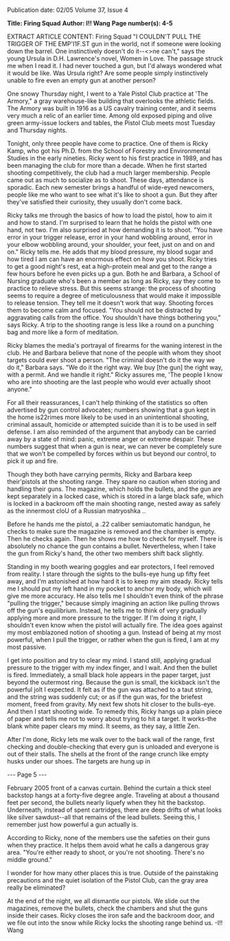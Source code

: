 Publication date: 02/05
Volume 37, Issue 4

**Title: Firing Squad**
**Author: I!! Wang**
**Page number(s): 4-5**

EXTRACT ARTICLE CONTENT:
Firing Squad 
"I COULDN'T PULL THE TRIGGER OF THE EMP'I1F.ST 
gun in the world, not if someone were looking 
down the barrel. One instinctively doesn't do 
it--<>ne can't," says the young Ursula in D.H. 
Lawrence's novel, Women in Love. The passage 
struck me when I read it. I had never touched 
a gun, but I'd always wondered what it would 
be like. Was Ursula right? Are some people 
simply instinctively unable to fire even an 
empty gun at another person? 

One snowy Thursday night, I went to a 
Yale Pistol Club practice at 'The Armory," a 
gray warehouse-like building that overlooks the 
athletic fields. The Armory was built in 1916 
as a US cavalry training center, and it seems 
very much a relic of an earlier time. Among 
old exposed piping and olive green army-issue 
lockers and tables, the Pistol Club meets most 
Tuesday and Thursday nights. 

Tonight, only three people have come to 
practice. One of them is Ricky Kamp, who 
got his Ph.D. from the School of Forestry and 
Environmental Studies in the early nineties. 
Ricky went to his first practice in 1989, and 
has been managing the club for more than 
a decade. When he first started shooting 
competitively, the club had a much larger 
membership. People came out as much to 
socialize as to shoot. These days, attendance is 
sporadic. Each new semester brings a handful 
of wide-eyed newcomers, people like me who 
want to see what it's like to shoot a gun. But 
they after they've satisfied their curiosity, they 
usually don't come back. 

Ricky talks me through the basics of how 
to load the pistol, how to aim it and how to 
stand. I'm surprised to learn that he holds 
the pistol with one hand, not two. I'm also 
surprised at how demanding it is to shoot. "You 
have error in your trigger release, error in your 
hand wobbling around, error in your elbow 
wobbling around, your shoulder, your feet, just 
on and on and on." Ricky tells me. He adds 
that my blood pressure, my blood sugar and 
how tired I am can have an enormous effect 
on how you shoot. Ricky tries to get a good 
night's rest, eat a high-protein meal and 
get to the range a few hours before 
he even picks up a gun. Both 
he and Barbara, a School of 
Nursing graduate who's been 
a member as long as Ricky, say 
they come to practice to relieve 
stress. But 
this seems 
strange: 
the 
process 
of 
shooting 
seems 
to 
require a degree of 
meticulousness 
that 
would make it impossible 
to release tension. They tell me 
it doesn't work that way. Shooting 
forces them to become calm and 
focused. "You should not be distracted 
by aggravating calls from the office. You 
shouldn't have things bothering you," says 
Ricky. A trip to the shooting range is less like 
a round on a punching bag and more like a 
form of meditation. 

Ricky blames the media's portrayal of 
firearms for the waning interest in the club. 
He and Barbara believe that none of the 
people with whom they shoot targets could 
ever shoot a person. "The criminal doesn't 
do it the way we do it," Barbara says. "We do 
it the right way. We buy [the gun] the right 
way, with a permit. And we handle it right." 
Ricky assures me, 'The people I know who 
are into shooting are the last people who 
would ever actually shoot anyone." 

For all their reassurances, I can't help 
thinking of the statistics so often advertised 
by gun control advocates; numbers showing 
that a gun kept 
in the home 
is22rimes 
more 
likely 
to be 
used 
in an 
unintentional 
shooting, 
criminal assault, 
homicide 
or 
attempted suicide 
than it is to be used 
in self defense. I 
am also reminded 
of the argument 
that anybody can 
be carried away by 
a state of mind: 
panic, extreme anger 
or extreme despair. 
These 
numbers 
suggest that when a 
gun is near, we can 
never be completely sure 
that we won't be compelled by forces within us 
but beyond our control, to pick it up and fire. 

Though they both have carrying permits, 
Ricky and Barbara keep their'pistols at the 
shooting range. They spare no caution when 
storing and handling their guns. The magazine, 
which holds the bullets, and the gun are kept 
separately in a locked case, which is stored in a 
large black safe, which is locked in a backroom 
off the main shooting range, nested away 
as safely as the innermost cloU of a Russian 
matryoshka .. 

Before he hands me the pistol, a .22 
caliber semiautomatic handgun, he checks 
to make sure the magazine is removed and 
the chamber is empty. Then he checks again. 
Then he shows me how to check for myself. 
There is absolutely no chance the gun contains 
a bullet. Nevertheless, when I take the gun 
from Ricky's hand, the other two members 
shift back slightly. 

Standing in my booth wearing goggles 
and ear protectors, I feel removed from reality. 
I stare through the sights to the bulls-eye hung 
up fifty feet away, and I'm astonished at how 
hard it is to keep my aim steady. Ricky tells 
me I should put my left hand in my pocket 
to anchor my body, which will give me more 
accuracy. He also tells me I shouldn't even 
think of the phrase "pulling the trigger," 
because simply imagining an action like pulling 
throws off the gun's equilibrium. Instead, he 
tells me to think of very gradually applying 
more and more pressure to the trigger. If I'm 
doing it right, I shouldn't even know when the 
pistol will actually fire. The idea goes against 
my most emblazoned notion of shooting a 
gun. Instead of being at my most powerful, 
when I pull the trigger, or rather when the gun 
is fired, I am at my most passive. 

I get into position and try to clear my 
mind. I stand still, applying gradual pressure 
to the trigger with my index finger, and I wait. 
And then the bullet is fired. Immediately, a 
small black hole appears in the paper target, 
just beyond the outermost ring. Because the 
gun is small, the kickback isn't the powerful jolt 
I expected. It felt as if the gun was attached to 
a taut string, and the string was suddenly cut; 
or as if the gun was, for the briefest moment, 
freed from gravity. My next few shots hit closer 
to the bulls-eye. And then I start shooting 
wide. To remedy this, Ricky hangs up a plain 
piece of paper and tells me not to worry about 
trying to hit a target. It works-the blank 
white paper clears my mind. It seems, as they 
say, a little Zen. 

After I'm done, Ricky lets me walk over to 
the back wall of the range, first checking and 
double-checking that every gun is unloaded 
and everyone is out of their stalls. The shells at 
the front of the range crunch like empty husks 
under our shoes. The targets are hung up in


--- Page 5 ---

February 2005 
front of a canvas curtain. Behind the curtain 
a thick steel backstop hangs at a forty-five 
degree angle. Traveling at about a thousand 
feet per second, the bullets nearly liquefy when 
they hit the backstop. Underneath, instead of 
spent cartridges, there are deep drifts of what 
looks like silver sawdust--all that remains of 
the lead bullets. Seeing this, I remember just 
how powerful a gun actually is. 

According to Ricky, none of the members 
use the safeties on their guns when they 
practice. It helps them avoid what he calls 
a dangerous gray area. "You're either ready 
to shoot, or you're not shooting. There's no 
middle ground." 

I wonder for how many 
other places this is true. 
Outside of the 
painstaking precautions and the quiet isolation 
of the Pistol Club, can the gray area really be 
eliminated? 

At the end of the night, we all dismantle 
our pistols. 
We slide out the magazines, 
remove the bullets, check the chambers and 
shut the guns inside their cases. Ricky closes 
the iron safe and the backroom door, and we 
file out into the snow while Ricky locks the 
shooting range behind us. 
-I!! Wang